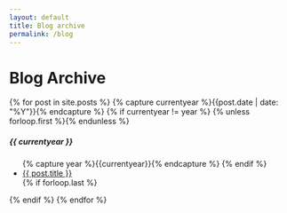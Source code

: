 ```yaml
---
layout: default
title: Blog archive
permalink: /blog
---
```

<div class="page-content wc-container">
  <h1>Blog Archive</h1>  
  {% for post in site.posts %}
    {% capture currentyear %}{{post.date | date: "%Y"}}{% endcapture %}
    {% if currentyear != year %}
        {% unless forloop.first %}</ul>{% endunless %}
            <h5>{{ currentyear }}</h5>
            <ul class="posts">
            {% capture year %}{{currentyear}}{% endcapture %} 
        {% endif %}
    <li><a href="{{ post.url | prepend: site.baseurl }}">{{ post.title }}</a></li>
    {% if forloop.last %}</ul>{% endif %}
{% endfor %}
</div>
